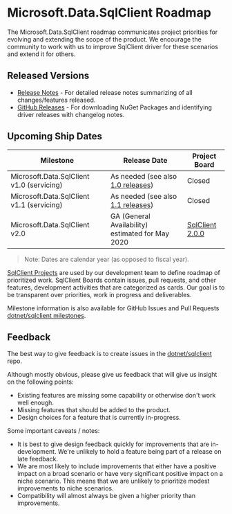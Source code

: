 # Microsoft.Data.SqlClient Roadmap

The Microsoft.Data.SqlClient roadmap communicates project priorities for evolving and extending the scope of the product. We encourage the community to work with us to improve SqlClient driver for these scenarios and extend it for others.

## Released Versions

- [Release Notes](https://github.com/dotnet/sqlclient/blob/master/release-notes/README.md) - For detailed release notes summarizing of all changes/features released.
- [GitHub Releases](https://github.com/dotnet/sqlclient/releases) - For downloading NuGet Packages and identifying driver releases with changelog notes.

## Upcoming Ship Dates

| Milestone                 | Release Date | Project Board |
|---------------------------|--------------|---------------|
| Microsoft.Data.SqlClient v1.0 (servicing) | As needed (see also [1.0 releases](https://github.com/dotnet/sqlclient/blob/master/release-notes/1.0)) | Closed |
| Microsoft.Data.SqlClient v1.1 (servicing) | As needed (see also [1.1 releases](https://github.com/dotnet/sqlclient/blob/master/release-notes/1.1)) | Closed |
| Microsoft.Data.SqlClient v2.0 | GA (General Availability) estimated for May 2020 | [SqlClient 2.0.0](https://github.com/dotnet/SqlClient/projects/5) |

> Note: Dates are calendar year (as opposed to fiscal year).

[SqlClient Projects](https://github.com/dotnet/SqlClient/projects) are used by our development team to define roadmap of prioritized work. SqlClient Boards contain issues, pull requests, and other features, development activities that are categorized as cards. Our goal is to be transparent over priorities, work in progress and deliverables.

Milestone information is also available for GitHub Issues and Pull Requests [dotnet/sqlclient milestones](https://github.com/dotnet/sqlclient/milestones).

## Feedback

The best way to give feedback is to create issues in the [dotnet/sqlclient](https://github.com/dotnet/sqlclient) repo.

Although mostly obvious, please give us feedback that will give us insight on the following points:

* Existing features are missing some capability or otherwise don't work well enough.
* Missing features that should be added to the product.
* Design choices for a feature that is currently in-progress.

Some important caveats / notes:

* It is best to give design feedback quickly for improvements that are in-development. We're unlikely to hold a feature being part of a release on late feedback.
* We are most likely to include improvements that either have a positive impact on a broad scenario or have very significant positive impact on a niche scenario. This means that we are unlikely to prioritize modest improvements to niche scenarios.
* Compatibility will almost always be given a higher priority than improvements.
